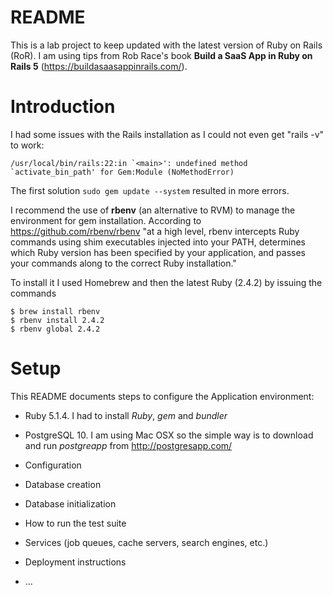 # README

This is a lab project to keep updated with the latest version of Ruby on Rails (RoR). I am using tips from Rob Race's book **Build a SaaS App in Ruby on Rails 5** (https://buildasaasappinrails.com/).

Introduction
============

I had some issues with the Rails installation as I could not even get "rails -v" to work:
```
/usr/local/bin/rails:22:in `<main>': undefined method `activate_bin_path' for Gem:Module (NoMethodError)
```
The first solution `sudo gem update --system` resulted in more errors.

I recommend the use of **rbenv** (an alternative to RVM) to manage the environment for gem installation. According to https://github.com/rbenv/rbenv "at a high level, rbenv intercepts Ruby commands using shim executables injected into your PATH, determines which Ruby version has been specified by your application, and passes your commands along to the correct Ruby installation."

To install it I used Homebrew and then the latest Ruby (2.4.2) by issuing the commands 

```
$ brew install rbenv
$ rbenv install 2.4.2
$ rbenv global 2.4.2
```

Setup 
=============

This README documents steps to configure the Application environment:

* Ruby 5.1.4. I had to install *Ruby*, *gem* and *bundler*

* PostgreSQL 10. I am using Mac OSX so the simple way is to download and run *postgreapp* from http://postgresapp.com/ 

* Configuration

* Database creation

* Database initialization

* How to run the test suite

* Services (job queues, cache servers, search engines, etc.)

* Deployment instructions

* ...


